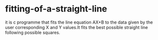 # fitting-of-a-straight-line
it is c programme that fits the line equation AX+B to the data given by the user corresponding X and Y values.It fits the best possible straight line following possible squares.
